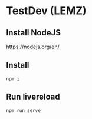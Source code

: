 # TestDev (LEMZ)

## Install NodeJS
https://nodejs.org/en/

## Install
`npm i`

## Run livereload
`npm run serve`
